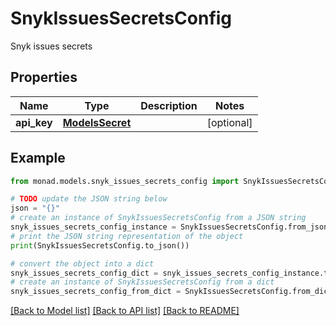 # SnykIssuesSecretsConfig

Snyk issues secrets

## Properties

Name | Type | Description | Notes
------------ | ------------- | ------------- | -------------
**api_key** | [**ModelsSecret**](ModelsSecret.md) |  | [optional] 

## Example

```python
from monad.models.snyk_issues_secrets_config import SnykIssuesSecretsConfig

# TODO update the JSON string below
json = "{}"
# create an instance of SnykIssuesSecretsConfig from a JSON string
snyk_issues_secrets_config_instance = SnykIssuesSecretsConfig.from_json(json)
# print the JSON string representation of the object
print(SnykIssuesSecretsConfig.to_json())

# convert the object into a dict
snyk_issues_secrets_config_dict = snyk_issues_secrets_config_instance.to_dict()
# create an instance of SnykIssuesSecretsConfig from a dict
snyk_issues_secrets_config_from_dict = SnykIssuesSecretsConfig.from_dict(snyk_issues_secrets_config_dict)
```
[[Back to Model list]](../README.md#documentation-for-models) [[Back to API list]](../README.md#documentation-for-api-endpoints) [[Back to README]](../README.md)


